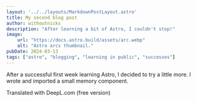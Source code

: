 ```yaml
---
layout: '../../layouts/MarkdownPostLayout.astro'
title: My second blog post
author: withoutnicks
description: "After learning a bit of Astro, I couldn't stop!"
image:
    url: "https://docs.astro.build/assets/arc.webp"
    alt: "Astro arcs thumbnail."
pubDate: 2024-03-13
tags: ["astro", "blogging", "learning in public", "successes"]
---
```

After a successful first week learning Astro, I decided to try a little more. I wrote and imported a small memory component.

Translated with DeepL.com (free version)